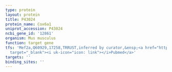 ```yaml
---
type: protein
layout: protein
title: P43024
protein_name: Cox6a1
uniprot_accession: P43024
ncbi_gene_id: '12861'
organism: Mus musculus
function: target gene
tfs: 'Mef2a,Q60929,17258,TRRUST,inferred by curator,&ensp;<a href="https://www.ncbi.nlm.nih.gov/pubmed/?term=18222924%5Buid%5D"
  target="_blank"><i uk-icon="icon: link"></i>Pubmed</a>'
targets: ''
binding_sites: ''
---
```


